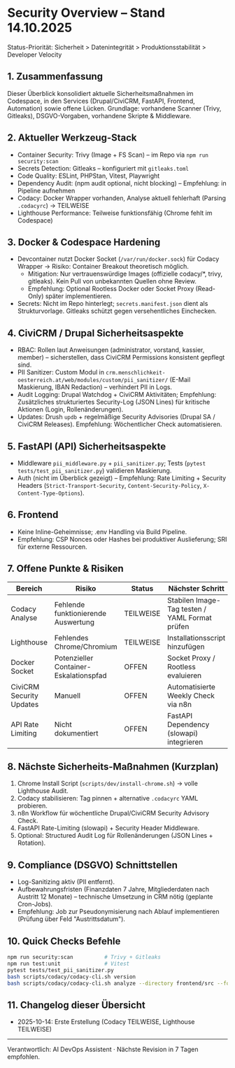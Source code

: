 # Security Overview – Stand 14.10.2025

Status-Priorität: Sicherheit > Datenintegrität > Produktionsstabilität > Developer Velocity

## 1. Zusammenfassung
Dieser Überblick konsolidiert aktuelle Sicherheitsmaßnahmen im Codespace, in den Services (Drupal/CiviCRM, FastAPI, Frontend, Automation) sowie offene Lücken. Grundlage: vorhandene Scanner (Trivy, Gitleaks), DSGVO-Vorgaben, vorhandene Skripte & Middleware.

## 2. Aktueller Werkzeug-Stack
- Container Security: Trivy (Image + FS Scan) – im Repo via `npm run security:scan`
- Secrets Detection: Gitleaks – konfiguriert mit `gitleaks.toml`
- Code Quality: ESLint, PHPStan, Vitest, Playwright
- Dependency Audit: (npm audit optional, nicht blocking) – Empfehlung: in Pipeline aufnehmen
- Codacy: Docker Wrapper vorhanden, Analyse aktuell fehlerhaft (Parsing `.codacyrc`) → TEILWEISE
- Lighthouse Performance: Teilweise funktionsfähig (Chrome fehlt im Codespace)

## 3. Docker & Codespace Hardening
- Devcontainer nutzt Docker Socket (`/var/run/docker.sock`) für Codacy Wrapper → Risiko: Container Breakout theoretisch möglich.
  - Mitigation: Nur vertrauenswürdige Images (offizielle codacy/*, trivy, gitleaks). Kein Pull von unbekannten Quellen ohne Review.
  - Empfehlung: Optional Rootless Docker oder Socket Proxy (Read-Only) später implementieren.
- Secrets: Nicht im Repo hinterlegt; `secrets.manifest.json` dient als Strukturvorlage. Gitleaks schützt gegen versehentliches Einchecken.

## 4. CiviCRM / Drupal Sicherheitsaspekte
- RBAC: Rollen laut Anweisungen (administrator, vorstand, kassier, member) – sicherstellen, dass CiviCRM Permissions konsistent gepflegt sind.
- PII Sanitizer: Custom Modul in `crm.menschlichkeit-oesterreich.at/web/modules/custom/pii_sanitizer/` (E-Mail Maskierung, IBAN Redaction) – verhindert PII in Logs.
- Audit Logging: Drupal Watchdog + CiviCRM Aktivitäten; Empfehlung: Zusätzliches strukturiertes Security-Log (JSON Lines) für kritische Aktionen (Login, Rollenänderungen).
- Updates: Drush `updb` + regelmäßige Security Advisories (Drupal SA / CiviCRM Releases). Empfehlung: Wöchentlicher Check automatisieren.

## 5. FastAPI (API) Sicherheitsaspekte
- Middleware `pii_middleware.py` + `pii_sanitizer.py`; Tests (`pytest tests/test_pii_sanitizer.py`) validieren Maskierung.
- Auth (nicht im Überblick gezeigt) – Empfehlung: Rate Limiting + Security Headers (`Strict-Transport-Security`, `Content-Security-Policy`, `X-Content-Type-Options`).

## 6. Frontend
- Keine Inline-Geheimnisse; .env Handling via Build Pipeline.
- Empfehlung: CSP Nonces oder Hashes bei produktiver Auslieferung; SRI für externe Ressourcen.

## 7. Offene Punkte & Risiken
| Bereich | Risiko | Status | Nächster Schritt |
|--------|--------|--------|------------------|
| Codacy Analyse | Fehlende funktionierende Auswertung | TEILWEISE | Stabilen Image-Tag testen / YAML Format prüfen |
| Lighthouse | Fehlendes Chrome/Chromium | TEILWEISE | Installationsscript hinzufügen |
| Docker Socket | Potenzieller Container-Eskalationspfad | OFFEN | Socket Proxy / Rootless evaluieren |
| CiviCRM Security Updates | Manuell | OFFEN | Automatisierte Weekly Check via n8n |
| API Rate Limiting | Nicht dokumentiert | OFFEN | FastAPI Dependency (slowapi) integrieren |

## 8. Nächste Sicherheits-Maßnahmen (Kurzplan)
1. Chrome Install Script (`scripts/dev/install-chrome.sh`) → volle Lighthouse Audit.
2. Codacy stabilisieren: Tag pinnen + alternative `.codacyrc` YAML probieren.
3. n8n Workflow für wöchentliche Drupal/CiviCRM Security Advisory Check.
4. FastAPI Rate-Limiting (slowapi) + Security Header Middleware.
5. Optional: Structured Audit Log für Rollenänderungen (JSON Lines + Rotation).

## 9. Compliance (DSGVO) Schnittstellen
- Log-Sanitizing aktiv (PII entfernt).
- Aufbewahrungsfristen (Finanzdaten 7 Jahre, Mitgliederdaten nach Austritt 12 Monate) – technische Umsetzung in CRM nötig (geplante Cron-Jobs).
- Empfehlung: Job zur Pseudonymisierung nach Ablauf implementieren (Prüfung über Feld "Austrittsdatum").

## 10. Quick Checks Befehle
```bash
npm run security:scan          # Trivy + Gitleaks
npm run test:unit              # Vitest
pytest tests/test_pii_sanitizer.py
bash scripts/codacy/codacy-cli.sh version
bash scripts/codacy/codacy-cli.sh analyze --directory frontend/src --format json --output quality-reports/codacy.json || true
```

## 11. Changelog dieser Übersicht
- 2025-10-14: Erste Erstellung (Codacy TEILWEISE, Lighthouse TEILWEISE)

---
Verantwortlich: AI DevOps Assistent · Nächste Revision in 7 Tagen empfohlen.
